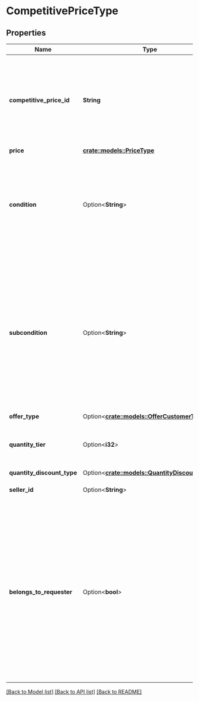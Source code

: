 # CompetitivePriceType

## Properties

Name | Type | Description | Notes
------------ | ------------- | ------------- | -------------
**competitive_price_id** | **String** | The pricing model for each price that is returned.  Possible values:  * 1 - New Buy Box Price. * 2 - Used Buy Box Price. | 
**price** | [**crate::models::PriceType**](PriceType.md) |  | 
**condition** | Option<**String**> | Indicates the condition of the item whose pricing information is returned. Possible values are: New, Used, Collectible, Refurbished, or Club. | [optional]
**subcondition** | Option<**String**> | Indicates the subcondition of the item whose pricing information is returned. Possible values are: New, Mint, Very Good, Good, Acceptable, Poor, Club, OEM, Warranty, Refurbished Warranty, Refurbished, Open Box, or Other. | [optional]
**offer_type** | Option<[**crate::models::OfferCustomerType**](OfferCustomerType.md)> |  | [optional]
**quantity_tier** | Option<**i32**> | Indicates at what quantity this price becomes active. | [optional]
**quantity_discount_type** | Option<[**crate::models::QuantityDiscountType**](QuantityDiscountType.md)> |  | [optional]
**seller_id** | Option<**String**> | The seller identifier for the offer. | [optional]
**belongs_to_requester** | Option<**bool**> |  Indicates whether or not the pricing information is for an offer listing that belongs to the requester. The requester is the seller associated with the SellerId that was submitted with the request. Possible values are: true and false. | [optional]

[[Back to Model list]](../README.md#documentation-for-models) [[Back to API list]](../README.md#documentation-for-api-endpoints) [[Back to README]](../README.md)


